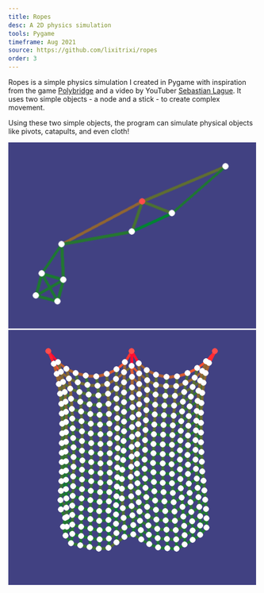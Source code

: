 ```yaml
---
title: Ropes
desc: A 2D physics simulation
tools: Pygame
timeframe: Aug 2021
source: https://github.com/lixitrixi/ropes
order: 3
---
```

Ropes is a simple physics simulation I created in Pygame with inspiration from the game [Polybridge](https://polybridgegame.com/) and a video by YouTuber [Sebastian Lague](https://www.youtube.com/c/SebastianLague). It uses two simple objects - a node and a stick - to create complex movement.

Using these two simple objects, the program can simulate physical objects like pivots, catapults, and even cloth!

<img src="/assets/img/pivot.png" width="500px">

<img src="/assets/img/cloth.png" width="500px">
